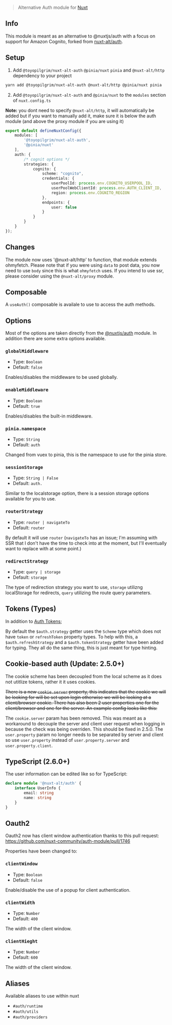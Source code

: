 > Alternative Auth module for [Nuxt](https://nuxt.com)

## Info

This module is meant as an alternative to @nuxtjs/auth with a focus on support for Amazon Cognito, forked from [nuxt-alt/auth](https://github.com/nuxt-alt/auth).

## Setup

1. Add `@toyopilgrim/nuxt-alt-auth` `@pinia/nuxt` `pinia` and `@nuxt-alt/http` dependency to your project

```bash
yarn add @toyopilgrim/nuxt-alt-auth @nuxt-alt/http @pinia/nuxt pinia
```

2. Add `@toyopilgrim/nuxt-alt-auth` and `@pinia/nuxt` to the `modules` section of `nuxt.config.ts`

**Note:** you dont need to specify `@nuxt-alt/http`, it will automatically be added but if you want to manually add it, make sure it is below the auth module (and above the proxy module if you are using it)

```ts
export default defineNuxtConfig({
    modules: [
        '@toyopilgrim/nuxt-alt-auth',
        '@pinia/nuxt'
    ],
    auth: {
        /* cognit options */
        strategies: {
            cognito: {
                scheme: "cognito",
                credentials: {
                    userPoolId: process.env.COGNITO_USERPOOL_ID,
                    userPoolWebClientId: process.env.AUTH_CLIENT_ID,
                    region: process.env.COGNITO_REGION
                },
                endpoints: {
                    user: false
                }
            }
        }
    }
});

```

## Changes 

The module now uses '@nuxt-alt/http' to function, that module extends ohmyfetch. Please note that if you were using `data` to post data, you now need to use `body` since this is what `ohmyfetch` uses. If you intend to use ssr, please consider using the `@nuxt-alt/proxy` module.

## Composable

A `useAuth()` composable is availale to use to access the auth methods.

## Options
Most of the options are taken directly from the [@nuxtjs/auth](https://auth.nuxtjs.org/api/options) module. In addition there are some extra options available.

### `globalMiddleware`

- Type: `Boolean`
- Default: `false`

Enables/disables the middleware to be used globally.

### `enableMiddleware`

- Type: `Boolean`
- Default: `true`

Enables/disables the built-in middleware.

### `pinia.namespace`

- Type: `String`
- Default: `auth`

Changed from vuex to pinia, this is the namespace to use for the pinia store.

### `sessionStorage`

- Type: `String | False`
- Default: `auth.`

Similar to the localstorage option, there is a session storage options available for you to use.

### `routerStrategy`

- Type: `router | navigateTo`
- Default: `router`

By default it will use `router` (`navigateTo` has an issue; I'm assuming with SSR that I don't have the time to check into at the moment, but I'll eventually want to replace with at some point.)

### `redirectStrategy`

- Type: `query | storage`
- Default: `storage`

The type of redirection strategy you want to use, `storage` utilizng localStorage for redirects, `query` utilizing the route query parameters.

## Tokens (Types)

In addition to [Auth Tokens](https://auth.nuxtjs.org/api/tokens);

By default the `$auth.strategy` getter uses the `Scheme` type which does not have `token` or `refreshToken` property types. To help with this, a `$auth.refreshStrategy` and a `$auth.tokenStrategy` getter have been added for typing. They all do the same thing, this is just meant for type hinting.

## Cookie-based auth (Update: 2.5.0+)

The cookie scheme has been decoupled from the local scheme as it does not utitlize tokens, rather it it uses cookies.

~~There is a new `cookie.server` property, this indicates that the cookie we will be looking for will be set upon login otherwise we will be looking at a client/browser cookie. There has also been 2 user properties one for the client/browser and one for the server. An example config looks like this:~~

The `cookie.server` param has been removed. This was meant as a workaround to decouple the server and client user request when logging in because the check was being overriden. This should be fixed in 2.5.0. The `user.property` param no longer needs to be separated by server and client so use `user.property` instead of `user.property.server` and `user.property.client`.

## TypeScript (2.6.0+)

The user information can be edited like so for TypeScript:

```ts
declare module '@nuxt-alt/auth' {
    interface UserInfo {
        email: string
        name: string
    }
}
```

## Oauth2

Oauth2 now has client window authentication thanks to this pull request: https://github.com/nuxt-community/auth-module/pull/1746 

Properties have been changed to:

### `clientWindow`

- Type: `Boolean`
- Default: `false`

Enable/disable the use of a popup for client authentication.

### `clientWidth`

- Type: `Number`
- Default: `400`

The width of the client window.

### `clientHieght`

- Type: `Number`
- Default: `600`

The width of the client window.

## Aliases
Available aliases to use within nuxt

- `#auth/runtime`
- `#auth/utils`
- `#auth/providers`
